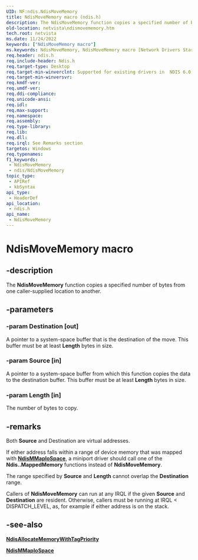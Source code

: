 ```yaml
---
UID: NF:ndis.NdisMoveMemory
title: NdisMoveMemory macro (ndis.h)
description: The NdisMoveMemory function copies a specified number of bytes from one caller-supplied location to another.
old-location: netvista\ndismovememory.htm
tech.root: netvista
ms.date: 11/24/2022
keywords: ["NdisMoveMemory macro"]
ms.keywords: NdisMoveMemory, NdisMoveMemory macro [Network Drivers Starting with Windows Vista], ndis/NdisMoveMemory, ndis_memory_ref_19f420d5-3747-48fa-a6c6-d1088449075b.xml, netvista.ndismovememory
req.header: ndis.h
req.include-header: Ndis.h
req.target-type: Desktop
req.target-min-winverclnt: Supported for existing drivers in  NDIS 6.0 and later, but new drivers should use RtlCopyMemory (not RtlMoveMemory) instead.
req.target-min-winversvr: 
req.kmdf-ver: 
req.umdf-ver: 
req.ddi-compliance: 
req.unicode-ansi: 
req.idl: 
req.max-support: 
req.namespace: 
req.assembly: 
req.type-library: 
req.lib: 
req.dll: 
req.irql: See Remarks section
targetos: Windows
req.typenames: 
f1_keywords:
 - NdisMoveMemory
 - ndis/NdisMoveMemory
topic_type:
 - APIRef
 - kbSyntax
api_type:
 - HeaderDef
api_location:
 - ndis.h
api_name:
 - NdisMoveMemory
---
```


# NdisMoveMemory macro


## -description

The **NdisMoveMemory** function copies a specified number of bytes from one caller-supplied location to another.

## -parameters

### -param Destination [out]


A pointer to a system-space buffer that is the destination of the move. This buffer must be at
least **Length** bytes in size.

### -param Source [in]


A pointer to a system-space buffer from which this function copies the data to the destination buffer. This buffer must be at least **Length** bytes in size.

### -param Length [in]


The number of bytes to copy.

## -remarks

Both **Source** and Destination are virtual addresses.

If either address falls within a range of device memory that was mapped with [**NdisMMapIoSpace**](nf-ndis-ndismmapiospace.md), a miniport driver should call one of the **Ndis..MappedMemory** functions instead of **NdisMoveMemory**.

The range specified by **Source** and **Length** cannot overlap the **Destination** range.

Callers of **NdisMoveMemory** can run at any IRQL if the given **Source** and **Destination** are resident. Otherwise, callers must be running at IRQL < DISPATCH_LEVEL, as, for example if either address is on the stack.

## -see-also

[**NdisAllocateMemoryWithTagPriority**](nf-ndis-ndisallocatememorywithtagpriority.md)

[**NdisMMapIoSpace**](nf-ndis-ndismmapiospace.md)
